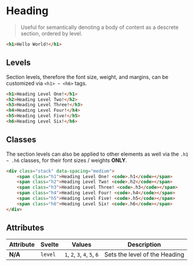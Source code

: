 # Heading

> Useful for semantically denoting a body of content as a descrete section, ordered by level.

```html render
<h1>Hello World!</h1>
```

## Levels

Section levels, therefore the font size, weight, and margins, can be customized via `<h1> ~ <h6>` tags.

```html render
<h1>Heading Level One!</h1>
<h2>Heading Level Two!</h2>
<h3>Heading Level Three!</h3>
<h4>Heading Level Four!</h4>
<h5>Heading Level Five!</h5>
<h6>Heading Level Six!</h6>
```

## Classes

The section levels can also be applied to other elements as well via the `.h1 ~ .h6` classes, for their font sizes / weights **ONLY**.

```html render
<div class="stack" data-spacing="medium">
    <span class="h1">Heading Level One! <code>.h1</code></span>
    <span class="h2">Heading Level Two! <code>.h2</code></span>
    <span class="h3">Heading Level Three! <code>.h3</code></span>
    <span class="h4">Heading Level Four! <code>.h4</code></span>
    <span class="h5">Heading Level Five! <code>.h5</code></span>
    <span class="h6">Heading Level Six! <code>.h6</code></span>
</div>
```

## Attributes

| Attribute | Svelte  | Values                       | Description                   |
| --------- | ------- | ---------------------------- | ----------------------------- |
| **N/A**   | `level` | `1`, `2`, `3`, `4`, `5`, `6` | Sets the level of the Heading |
